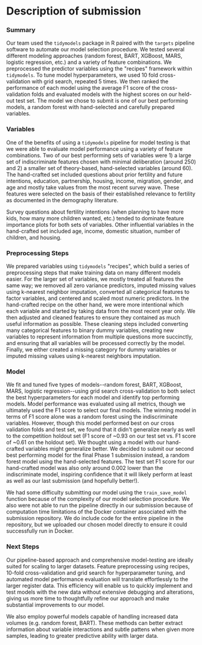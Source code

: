 # Description of submission

### Summary

Our team used the `tidymodels` package in R paired with the `targets` pipeline software to automate our model selection procedure. We tested several different modeling approaches (random forest, BART, XGBoost, MARS, logistic regression, etc.) and a variety of feature combinations. We preprocessed the predictor variables using the "recipes" framework within `tidymodels`. To tune model hyperparameters, we used 10 fold cross-validation with grid search, repeated 5 times. We then ranked the performance of each model using the average F1 score of the cross-validation folds and evaluated models with the highest scores on our held-out test set. The model we chose to submit is one of our best performing models, a random forest with hand-selected and carefully prepared variables.

### Variables

One of the benefits of using a `tidymodels` pipeline for model testing is that we were able to evaluate model performance using a variety of feature combinations. Two of our best performing sets of variables were 1) a large set of indiscriminate features chosen with minimal deliberation (around 250) and 2) a smaller set of theory-based, hand-selected variables (around 60). The hand-crafted set included questions about prior fertility and future intentions, education, partnership, housing, income, migration, gender, and age and mostly take values from the most recent survey wave. These features were selected on the basis of their established relevance to fertility as documented in the demography literature.  

Survey questions about fertility intentions (when planning to have more kids, how many more children wanted, etc.) tended to dominate feature importance plots for both sets of variables. Other influential variables in the hand-crafted set included age, income, domestic situation, number of children, and housing.

### Preprocessing Steps 

We prepared variables using `tidymodels` "recipes", which build a series of preprocessing steps that make training data on many different models easier. For the larger set of variables, we mostly treated all features the same way; we removed all zero variance predictors, imputed missing values using k-nearest neighbor imputation, converted all categorical features to factor variables, and centered and scaled most numeric predictors. In the hand-crafted recipe on the other hand, we were more intentional which each variable and started by taking data from the most recent year only. We then adjusted and cleaned features to ensure they contained as much useful information as possible. These cleaning steps included converting many categorical features to binary dummy variables, creating new variables to represent information from multiple questions more succinctly, and ensuring that all variables will be processed correctly by the model. Finally, we either created a missing category for dummy variables or imputed missing values using k-nearest neighbors imputation.

### Model 

We fit and tuned five types of models--random forest, BART, XGBoost, MARS, logistic regression--using grid search cross-validation to both select the best hyperparameters for each model and identify top performing models. Model performance was evaluated using all metrics, though we ultimately used the F1 score to select our final models. The winning model in terms of F1 score alone was a random forest using the indiscriminate variables. However, though this model performed best on our cross validation folds and test set, we found that it didn't generalize nearly as well to the competition holdout set (F1 score of ~0.93 on our test set vs. F1 score of ~0.61 on the holdout set). We thought using a model with our hand-crafted variables might generalize better. We decided to submit our second best performing model for the final Phase 1 submission instead, a random forest model using the hand-selected features. The test set F1 score for our hand-crafted model was also only around 0.002 lower than the indiscriminate model, inspiring confidence that it will likely perform at least as well as our last submission (and hopefully better!). 

We had some difficulty submitting our model using the `train_save_model` function because of the complexity of our model selection procedure. We also were not able to run the pipeline directly in our submission because of computation time limitations of the Docker container associated with the submission repository. We do include code for the entire pipeline in the repository, but we uploaded our chosen model directly to ensure it could successfully run in Docker.

### Next Steps 

Our pipeline-based approach and comprehensive model-testing are ideally suited for scaling to larger datasets. Feature preprocessing using recipes, 10-fold cross-validation and grid search for hyperparameter tuning, and automated model performance evaluation will translate effortlessly to the larger register data. This efficiency will enable us to quickly implement and test models with the new data without extensive debugging and alterations, giving us more time to thoughtfully refine our approach and make substantial improvements to our model.

We also employ powerful models capable of handling increased data volumes (e.g. random forest, BART). These methods can better extract information about variable interactions and subtle pattens when given more samples, leading to greater predictive ability with larger data.  





